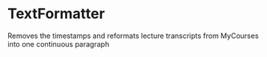 # TextFormatter
Removes the timestamps and reformats lecture transcripts from MyCourses  into one continuous paragraph
